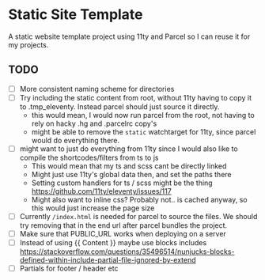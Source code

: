# Static Site Template

A static website template project using 11ty and Parcel so I can reuse it for my projects.

## TODO
- [ ] More consistent naming scheme for directories
- [ ] Try including the static content from root, without 11ty having to copy it to .tmp_eleventy. Instead parcel should just source it directly.
  - this would mean, I would now run parcel from the root, not having to rely on hacky .hg and .parcelrc copy's
  - might be able to remove the `static` watchtarget for 11ty, since parcel would do everything there.
- [ ] might want to just do everything from 11ty since I would also like to compile the shortcodes/filters from ts to js
  - This would mean that my ts and scss cant be directly linked 
  - Might just use 11ty's global data then, and set the paths there  
  - Setting custom handlers for ts / scss might be the thing https://github.com/11ty/eleventy/issues/117
  - Might also want to inline css? Probably not.. is cached anyway, so this would just increase the page size
- [ ] Currently `/index.html` is needed for parcel to source the files. We should try removing that in the end url after parcel bundles the project.
- [ ] Make sure that PUBLIC_URL works when deploying on a server
- [ ] Instead of using {{ Content }} maybe use blocks includes https://stackoverflow.com/questions/35496514/nunjucks-blocks-defined-within-include-partial-file-ignored-by-extend
- [ ] Partials for footer / header etc
